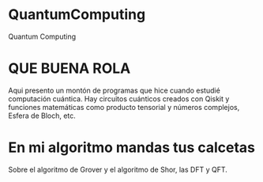 # QuantumComputing
Quantum Computing 

# QUE BUENA ROLA

Aqui presento un montón de programas que hice cuando estudié computación cuántica. Hay circuitos cuánticos creados con Qiskit y funciones matemáticas como producto tensorial y números complejos, Esfera de Bloch, etc.

# En mi algoritmo mandas tus calcetas

Sobre el algoritmo de Grover y el algoritmo de Shor, las DFT y QFT.
